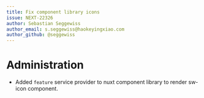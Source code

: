 ```yaml
---
title: Fix component library icons
issue: NEXT-22326
author: Sebastian Seggewiss
author_email: s.seggewiss@haokeyingxiao.com
author_github: @seggewiss
---
```

# Administration
* Added `feature` service provider to nuxt component library to render sw-icon component.
